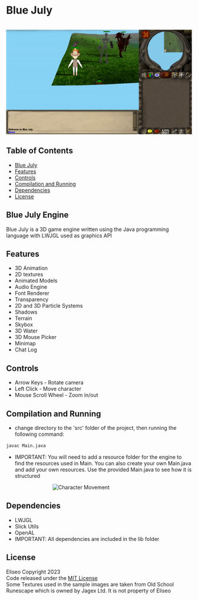 # Blue July
&emsp; &emsp; &emsp; &emsp; &emsp; &emsp; &emsp;
![Combat](sample_gameplay/sample1.gif)

## Table of Contents
- [Blue July](#blue-july-engine)
- [Features](#features)
- [Controls](#controls)
- [Compilation and Running](#compilation-and-running)
- [Dependencies](#dependencies)
- [License](#license)

## Blue July Engine
Blue July is a 3D game engine written using the Java programming language
with LWJGL used as graphics API

## Features
* 3D Animation
* 2D textures
* Animated Models
* Audio Engine
* Font Renderer
* Transparency
* 2D and 3D Particle Systems
* Shadows
* Terrain
* Skybox
* 3D Water
* 3D Mouse Picker
* Minimap
* Chat Log

## Controls
* Arrow Keys - Rotate camera
* Left Click - Move character
* Mouse Scroll Wheel - Zoom in/out

## Compilation and Running
* change directory to the 'src' folder of the project,
  then running the following command:

```sh
javac Main.java
```

* IMPORTANT: You will need to add a resource folder for
the engine to find the resources used in Main.
You can also create your own Main.java and add your own resources.
Use the provided Main.java to see how it is structured

&emsp; &emsp; &emsp; &emsp; &emsp; &emsp; &emsp;
![Character Movement](sample_gameplay/sample2.gif)

## Dependencies
* LWJGL
* Slick Utils
* OpenAL
* IMPORTANT: All dependencies are included in the lib folder

## License
Eliseo Copyright 2023
<br>
Code released under the [MIT License](LICENSE)
<br>
Some Textures used in the sample images are taken from Old School Runescape
which is owned by Jagex Ltd. It is not property of Eliseo
